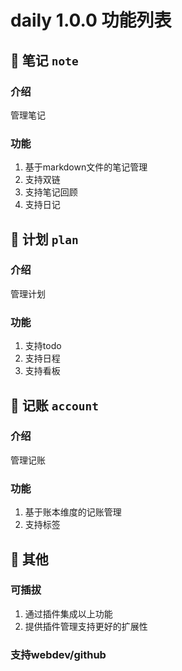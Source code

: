 # daily 1.0.0 功能列表
    
## 🚧 笔记 `note`

### 介绍

管理笔记

### 功能

1. 基于markdown文件的笔记管理
2. 支持双链
3. 支持笔记回顾
4. 支持日记

## 🚧 计划 `plan`

### 介绍

管理计划

### 功能

1. 支持todo
2. 支持日程
3. 支持看板

## 🚧 记账 `account`

### 介绍

管理记账

### 功能

1. 基于账本维度的记账管理
2. 支持标签

## 🚧 其他 

### 可插拔

1. 通过插件集成以上功能
2. 提供插件管理支持更好的扩展性

### 支持webdev/github